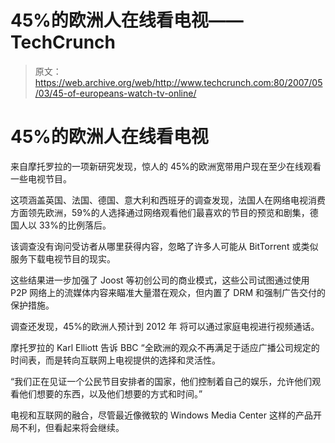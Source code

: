 # 45%的欧洲人在线看电视——TechCrunch

> 原文：<https://web.archive.org/web/http://www.techcrunch.com:80/2007/05/03/45-of-europeans-watch-tv-online/>

# 45%的欧洲人在线看电视

来自摩托罗拉的一项新研究发现，惊人的 45%的欧洲宽带用户现在至少在线观看一些电视节目。

这项涵盖英国、法国、德国、意大利和西班牙的调查发现，法国人在网络电视消费方面领先欧洲，59%的人选择通过网络观看他们最喜欢的节目的预览和剧集，德国人以 33%的比例落后。

该调查没有询问受访者从哪里获得内容，忽略了许多人可能从 BitTorrent 或类似服务下载电视节目的现实。

这些结果进一步加强了 Joost 等初创公司的商业模式，这些公司试图通过使用 P2P 网络上的流媒体内容来瞄准大量潜在观众，但内置了 DRM 和强制广告交付的保护措施。

调查还发现，45%的欧洲人预计到 2012 年 将可以通过家庭电视进行视频通话。

摩托罗拉的 Karl Elliott 告诉 BBC “全欧洲的观众不再满足于适应广播公司规定的时间表，而是转向互联网上电视提供的选择和灵活性。

“我们正在见证一个公民节目安排者的国家，他们控制着自己的娱乐，允许他们观看他们想要的东西，以及他们想要的方式和时间。”

电视和互联网的融合，尽管最近像微软的 Windows Media Center 这样的产品开局不利，但看起来将会继续。